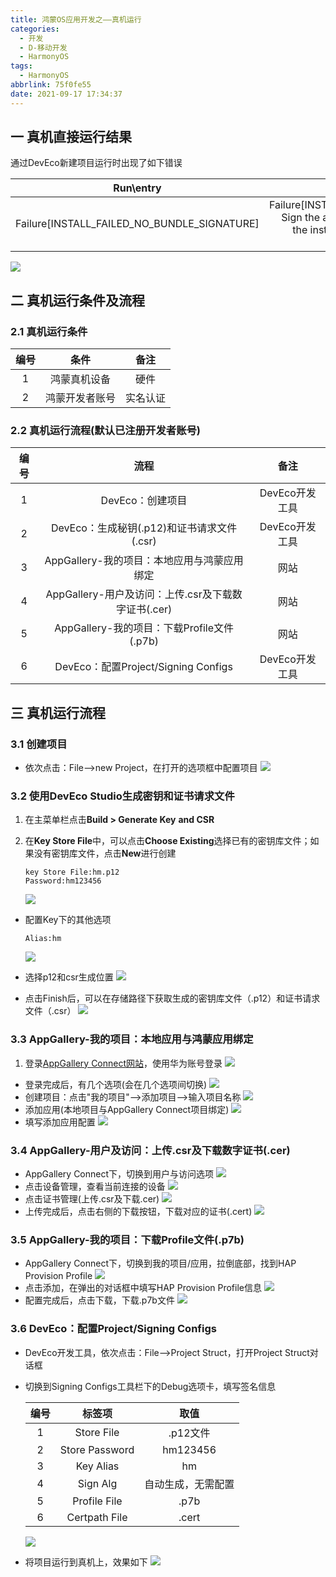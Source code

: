 ```yaml
---
title: 鸿蒙OS应用开发之——真机运行
categories:
  - 开发
  - D-移动开发
  - HarmonyOS
tags:
  - HarmonyOS
abbrlink: 75f0fe55
date: 2021-09-17 17:34:37
---
```

## 一 真机直接运行结果

通过DevEco新建项目运行时出现了如下错误

|                  Run\entry                  |                        Run\Event Log                         |
| :-----------------------------------------: | :----------------------------------------------------------: |
| Failure[INSTALL_FAILED_NO_BUNDLE_SIGNATURE] | Failure[INSTALL_FAILED_NO_BUNDLE_SIGNATURE]<br/>			Sign the app before running it on a real device.<br/>			the instructions to configure the signature information. |
![][1]

<!--more-->

## 二 真机运行条件及流程

### 2.1 真机运行条件

| 编号 |      条件      |   备注   |
| :--: | :------------: | :------: |
|  1   |  鸿蒙真机设备  |   硬件   |
|  2   | 鸿蒙开发者账号 | 实名认证 |

### 2.2 真机运行流程(默认已注册开发者账号)

| 编号 |                        流程                         |      备注      |
| :--: | :-------------------------------------------------: | :------------: |
|  1   |                  DevEco：创建项目                   | DevEco开发工具 |
|  2   |     DevEco：生成秘钥(.p12)和证书请求文件(.csr)      | DevEco开发工具 |
|  3   |     AppGallery-我的项目：本地应用与鸿蒙应用绑定     |      网站      |
|  4   | AppGallery-用户及访问：上传.csr及下载数字证书(.cer) |      网站      |
|  5   |     AppGallery-我的项目：下载Profile文件(.p7b)      |      网站      |
|  6   |         DevEco：配置Project/Signing Configs         | DevEco开发工具 |

## 三 真机运行流程

### 3.1 创建项目

* 依次点击：File——>new Project，在打开的选项框中配置项目
  ![][2]

### 3.2 使用DevEco Studio生成密钥和证书请求文件

1. 在主菜单栏点击**Build > Generate Key** **and CSR**

2. 在**Key Store File**中，可以点击**Choose Existing**选择已有的密钥库文件；如果没有密钥库文件，点击**New**进行创建

   ```
   key Store File:hm.p12
   Password:hm123456
   ```
   ![][3]
* 配置Key下的其他选项

  ```
  Alias:hm
  ```
  ![][4]
* 选择p12和csr生成位置
  ![][5]
* 点击Finish后，可以在存储路径下获取生成的密钥库文件（.p12）和证书请求文件（.csr）
  ![][6]
  
### 3.3  AppGallery-我的项目：本地应用与鸿蒙应用绑定

1. 登录[AppGallery Connect网站](https://developer.huawei.com/consumer/cn/service/josp/agc/index.html)，使用华为账号登录
   ![][7]
* 登录完成后，有几个选项(会在几个选项间切换)
  ![][8]
* 创建项目：点击"我的项目"——>添加项目——>输入项目名称
  ![][9]
* 添加应用(本地项目与AppGallery Connect项目绑定)
  ![][10]
* 填写添加应用配置
  ![][11]

### 3.4 AppGallery-用户及访问：上传.csr及下载数字证书(.cer)

* AppGallery Connect下，切换到用户与访问选项
  ![][12]
* 点击设备管理，查看当前连接的设备
  ![][13]
* 点击证书管理(上传.csr及下载.cer)
  ![][14]
* 上传完成后，点击右侧的下载按钮，下载对应的证书(.cert)
  ![][15]
  
### 3.5 AppGallery-我的项目：下载Profile文件(.p7b)

* AppGallery Connect下，切换到我的项目/应用，拉倒底部，找到HAP Provision Profile
  ![][16]
* 点击添加，在弹出的对话框中填写HAP Provision Profile信息
  ![][17]
* 配置完成后，点击下载，下载.p7b文件
  ![][18]
  
### 3.6 DevEco：配置Project/Signing Configs

* DevEco开发工具，依次点击：File——>Project Struct，打开Project Struct对话框
* 切换到Signing Configs工具栏下的Debug选项卡，填写签名信息

  | 编号 |     标签项     |        取值        |
  | :--: | :------------: | :----------------: |
  |  1   |   Store File   |      .p12文件      |
  |  2   | Store Password |      hm123456      |
  |  3   |   Key Alias    |         hm         |
  |  4   |    Sign Alg    | 自动生成，无需配置 |
  |  5   |  Profile File  |        .p7b        |
  |  6   | Certpath File  |       .cert        |

  ![][19]

* 将项目运行到真机上，效果如下
  ![][20]




[1]:https://raw.githubusercontent.com/PGzxc/CDN/master/blog-hmos/hmos-debug-install-failure-eventlog.png
[2]:https://raw.githubusercontent.com/PGzxc/CDN/master/blog-hmos/hmos-run-congigure-project.png
[3]:https://raw.githubusercontent.com/PGzxc/CDN/master/blog-hmos/hmos-run-generate-key-csr-new.png
[4]:https://raw.githubusercontent.com/PGzxc/CDN/master/blog-hmos/hmos-generate-key-csr-kyes.png
[5]:https://raw.githubusercontent.com/PGzxc/CDN/master/blog-hmos/hmos-generate-p12-csr.png
[6]:https://raw.githubusercontent.com/PGzxc/CDN/master/blog-hmos/hmos-run-folder-generate-p12-csr.png
[7]:https://raw.githubusercontent.com/PGzxc/CDN/master/blog-hmos/hmos-run-login.png
[8]:https://raw.githubusercontent.com/PGzxc/CDN/master/blog-hmos/hmos-appgallery-connect-login.png
[9]:https://raw.githubusercontent.com/PGzxc/CDN/master/blog-hmos/hmos-run-myproject-project-name.png
[10]:https://raw.githubusercontent.com/PGzxc/CDN/master/blog-hmos/hmos-run-project-add-application.png
[11]:https://raw.githubusercontent.com/PGzxc/CDN/master/blog-hmos/hmos-run-app-config.png
[12]:https://raw.githubusercontent.com/PGzxc/CDN/master/blog-hmos/hmos-run-appgallery-user-vister.png
[13]:https://raw.githubusercontent.com/PGzxc/CDN/master/blog-hmos/hmos-run-user-device-manager.png
[14]:https://raw.githubusercontent.com/PGzxc/CDN/master/blog-hmos/hmos-run-add-cert.png
[15]:https://raw.githubusercontent.com/PGzxc/CDN/master/blog-hmos/hmos-run-cert-download.png
[16]:https://raw.githubusercontent.com/PGzxc/CDN/master/blog-hmos/hmos-run-hap-provision.png
[17]:https://raw.githubusercontent.com/PGzxc/CDN/master/blog-hmos/hmos-run-hap-profile-config.png
[18]:https://raw.githubusercontent.com/PGzxc/CDN/master/blog-hmos/hmos-run-profile-p7b-download.png
[19]:https://raw.githubusercontent.com/PGzxc/CDN/master/blog-hmos/hmos-run-devtool-signing-configs.png
[20]:https://raw.githubusercontent.com/PGzxc/CDN/master/blog-hmos/hmos-run-device-preview.png